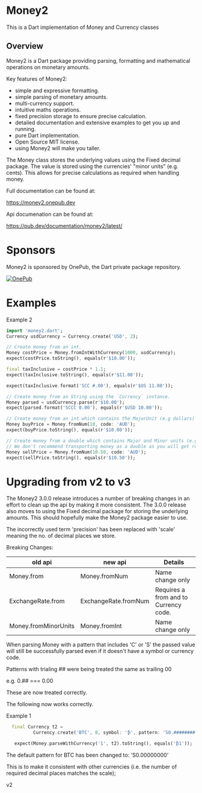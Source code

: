 # Money2

This is a Dart implementation of Money and Currency classes 

## Overview

Money2 is a Dart package providing parsing, formatting and mathematical operations on monetary amounts.

Key features of Money2:
* simple and expressive formatting.
* simple parsing of monetary amounts.
* multi-currency support.
* intuitive maths operations.
* fixed precision storage to ensure precise calculation.
* detailed documentation and extensive examples to get you up and running.
* pure Dart implementation.
* Open Source MIT license.
* using Money2 will make you taller.


The Money class stores the underlying values using the Fixed decimal package. The value is stored using the currencies' "minor units" (e.g. cents).
This allows for precise calculations as required when handling money.

Full documentation can be found at: 

https://money2.onepub.dev


Api documenation can be found at:

https://pub.dev/documentation/money2/latest/

# Sponsors

Money2 is sponsored by OnePub, the Dart private package repository.

<a href="https://onepub.dev">![OnePub](https://github.com/onepub-dev/money.dart/blob/master/images/LogoAndByLine.png?raw=true)</a>



# Examples

Example 2

```dart
import 'money2.dart';
Currency usdCurrency = Currency.create('USD', 2);

// Create money from an int.
Money costPrice = Money.fromIntWithCurrency(1000, usdCurrency);
expect(costPrice.toString(), equals(r'$10.00'));

final taxInclusive = costPrice * 1.1;
expect(taxInclusive.toString(), equals(r'$11.00'));

expect(taxInclusive.format('SCC #.00'), equals(r'$US 11.00'));

// Create money from an String using the `Currency` instance.
Money parsed = usdCurrency.parse(r'$10.00');
expect(parsed.format('SCCC 0.00'), equals(r'$USD 10.00'));

// Create money from an int which contains the MajorUnit (e.g dollars)
Money buyPrice = Money.fromNum(10, code: 'AUD');
expect(buyPrice.toString(), equals(r'$10.00'));

// Create money from a double which contains Major and Minor units (e.g. dollars and cents)
// We don't recommend transporting money as a double as you will get rounding errors.
Money sellPrice = Money.fromNum(10.50, code: 'AUD');
expect(sellPrice.toString(), equals(r'$10.50'));
```


# Upgrading from v2 to v3
The Money2 3.0.0 release introduces a number of breaking changes in an effort to clean up the api by making it more consistent.
The 3.0.0 release also moves to using the Fixed decimal package for storing the underlying amounts.
This should hopefully make the Money2 package easier to use.

The incorrectly used term 'precision' has been replaced with 'scale' meaning the no. of decimal places we store.

Breaking Changes:

| old api | new api | Details |
| ----- | ----- | --- |
| Money.from | Money.fromNum | Name change only 
| ExchangeRate.from | ExchangeRate.fromNum | Requires a from and to Currency code.
| Money.fromMinorUnits | Money.fromInt | Name change only

When parsing Money with a pattern that includes 'C' or 'S' the passed value will still be successfully parsed even if it doesn't have a symbol or currency code. 

Patterns with trialing ## were being treated the same as trailing 00

e.g.
0.## === 0.00

These are now treated correctly.

The following now works correctly.

Example 1
```dart
  final Currency t2 =
          Currency.create('BTC', 8, symbol: '₿', pattern: 'S0.########');

   expect(Money.parseWithCurrency('1', t2).toString(), equals('₿1'));
```

The default pattern for BTC has been changed to:
 'S0.00000000'

 This is to make it consistent with other currencies (i.e. the number of required decimal places matches the scale);

v2
